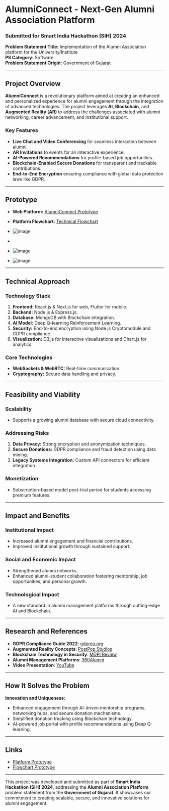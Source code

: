 # AlumniConnect - Next-Gen Alumni Association Platform

### Submitted for Smart India Hackathon (SIH) 2024  
**Problem Statement Title:** Implementation of the Alumni Association platform for the University/Institute   
**PS Category:** Software  
**Problem Statement Origin:** Government of Gujarat  

---

## Project Overview

**AlumniConnect** is a revolutionary platform aimed at creating an enhanced and personalized experience for alumni engagement through the integration of advanced technologies. The project leverages **AI**, **Blockchain**, and **Augmented Reality (AR)** to address the challenges associated with alumni networking, career advancement, and institutional support.

### Key Features
- **Live Chat and Video Conferencing** for seamless interaction between alumni.
- **AR Invitations** to events for an interactive experience.
- **AI-Powered Recommendations** for profile-based job opportunities.
- **Blockchain-Enabled Secure Donations** for transparent and trackable contributions.
- **End-to-End Encryption** ensuring compliance with global data protection laws like GDPR.

---

## Prototype
- **Web Platform:** [AlumniConnect Prototype](https://alumni-connection.netlify.app/)  
- **Platform Flowchart:** [Technical Flowchart](https://alumni-connect-flowchart.netlify.app/)

- ![image](https://github.com/user-attachments/assets/48efed91-74da-4683-ad77-ec7c141b0924)
- 
- ![image](https://github.com/user-attachments/assets/74d569f7-85a9-47a2-a95b-439c8082b0d4)

- ![image](https://github.com/user-attachments/assets/41bd9da6-53ec-4f06-8755-975b62ae142a)




---

## Technical Approach

### Technology Stack
1. **Frontend:** React.js & Next.js for web, Flutter for mobile.
2. **Backend:** Node.js & Express.js.
3. **Database:** MongoDB with Blockchain integration.
4. **AI Model:** Deep Q-learning Reinforcement Learning.
5. **Security:** End-to-end encryption using Node.js Cryptomodule and GDPR compliance.
6. **Visualization:** D3.js for interactive visualizations and Chart.js for analytics.

### Core Technologies
- **WebSockets & WebRTC:** Real-time communication.
- **Cryptography:** Secure data handling and privacy.

---

## Feasibility and Viability

### Scalability
- Supports a growing alumni database with secure cloud connectivity.

### Addressing Risks
1. **Data Privacy:** Strong encryption and anonymization techniques.
2. **Secure Donations:** GDPR compliance and fraud detection using data mining.
3. **Legacy Systems Integration:** Custom API connectors for efficient integration.

### Monetization
- Subscription-based model post-trial period for students accessing premium features.

---

## Impact and Benefits

### Institutional Impact
- Increased alumni engagement and financial contributions.
- Improved institutional growth through sustained support.

### Social and Economic Impact
- Strengthened alumni networks.
- Enhanced alumni-student collaboration fostering mentorship, job opportunities, and personal growth.

### Technological Impact
- A new standard in alumni management platforms through cutting-edge AI and Blockchain.

---

## Research and References

- **GDPR Compliance Guide 2022**: [gdpreu.org](https://www.gdpreu.org/gdpr-compliance/)  
- **Augmented Reality Concepts**: [PostPop Studios](https://www.postpopstudios.com/post/augmented-reality-ar-for-events-5-immersive-activation-concepts)  
- **Blockchain Technology in Security**: [MDPI Review](https://www.mdpi.com/2813-5288/1/2/5)  
- **Alumni Management Platforms**: [360Alumni](https://www.360alumni.com/)  
- **Video Presentation**: [YouTube](https://www.youtube.com/watch?v=eWppxqURI8o)

---

## How It Solves the Problem

**Innovation and Uniqueness:**
- Enhanced engagement through AI-driven mentorship programs, networking hubs, and secure donation mechanisms.
- Simplified donation tracking using Blockchain technology.
- AI-powered job portal with profile recommendations using Deep Q-learning.

---

## Links

- [Platform Prototype](https://alumni-connection.netlify.app/)  
- [Flowchart Prototype](https://alumni-connect-flowchart.netlify.app/)  

---

This project was developed and submitted as part of **Smart India Hackathon (SIH) 2024**, addressing the **Alumni Association Platform** problem statement from the **Government of Gujarat**. It showcases our commitment to creating scalable, secure, and innovative solutions for alumni engagement.
